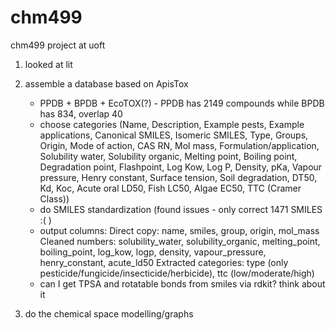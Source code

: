 # chm499
chm499 project at uoft

1. looked at lit

2. assemble a database based on ApisTox 
   - PPDB + BPDB + EcoTOX(?)
         - PPDB has 2149 compounds while BPDB has 834, overlap 40
   - choose categories (Name, Description, Example pests, Example applications, Canonical SMILES, Isomeric SMILES, Type, Groups, Origin, Mode of action, CAS RN, Mol mass, Formulation/application, Solubility water, Solubility organic, Melting point, Boiling point, Degradation point, Flashpoint, Log Kow, Log P, Density, pKa, Vapour pressure, Henry constant, Surface tension, Soil degradation, DT50, Kd, Koc, Acute oral LD50, Fish LC50, Algae EC50, TTC (Cramer Class))
   -  do SMILES standardization (found issues - only correct 1471 SMILES :( )
   -  output columns:
         Direct copy: name, smiles, group, origin, mol_mass
         Cleaned numbers: solubility_water, solubility_organic, melting_point, boiling_point, log_kow, logp, density, vapour_pressure, henry_constant, acute_ld50
         Extracted categories: type (only pesticide/fungicide/insecticide/herbicide), ttc (low/moderate/high)
   -  can I get TPSA and rotatable bonds from smiles via rdkit? think about it

4. do the chemical space modelling/graphs
